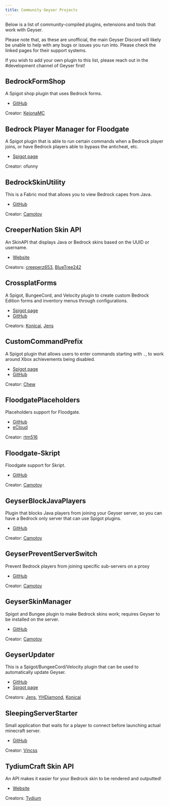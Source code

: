 ```yaml
---
title: Community Geyser Projects
---
```


Below is a list of community-compiled plugins, extensions and tools that work with Geyser.

Please note that, as these are unofficial, the main Geyser Discord will likely be unable to help with any bugs or issues you run into. Please check the linked pages for their support systems.

If you wish to add your own plugin to this list, please reach out in the #development channel of Geyser first!

## BedrockFormShop

A Spigot shop plugin that uses Bedrock forms.

* [GitHub](https://github.com/kejonaMC/BedrockFormShop)

Creator: [KejonaMC](https://github.com/kejonaMC)

## Bedrock Player Manager for Floodgate
A Spigot plugin that is able to run certain commands when a Bedrock player joins, or have Bedrock players able to bypass the anticheat, etc.

* [Spigot page](https://www.spigotmc.org/resources/82278/)

Creator: ofunny

## BedrockSkinUtility
This is a Fabric mod that allows you to view Bedrock capes from Java.

* [GitHub](https://github.com/Camotoy/BedrockSkinUtility)

Creator: [Camotoy](https://github.com/Camotoy)

## CreeperNation Skin API

An SkinAPI that displays Java or Bedrock skins based on the UUID or username.

* [Website](https://docs.creepernation.net)

Creators: [creeperz653](https://github.com/creeperz653), [BlueTree242](https://github.com/BlueTree242)

## CrossplatForms
A Spigot, BungeeCord, and Velocity plugin to create custom Bedrock Edition forms and inventory menus through configurations.
* [Spigot page](https://www.spigotmc.org/resources/101043/)
* [GitHub](https://github.com/kejonaMC/CrossplatForms)

Creators: [Konicai](https://github.com/Konicai), [Jens](https://github.com/Jens-Co)

## CustomCommandPrefix
A Spigot plugin that allows users to enter commands starting with `.`, to work around Xbox achievements being disabled.

* [Spigot page](https://www.spigotmc.org/resources/87224/)
* [GitHub](https://github.com/ChewMC/CustomCommandPrefix)

Creator: [Chew](https://github.com/Chew)

## FloodgatePlaceholders
Placeholders support for Floodgate.

* [GitHub](https://github.com/rtm516/FloodgatePlaceholders)
* [eCloud](https://api.extendedclip.com/expansions/floodgate/)

Creator: [rtm516](https://github.com/rtm516)

## Floodgate-Skript
Floodgate support for Skript.

* [GitHub](https://github.com/kejonaMC/floodgate-skript)

Creator: [Camotoy](https://github.com/Camotoy)

## GeyserBlockJavaPlayers
Plugin that blocks Java players from joining your Geyser server, so you can have a Bedrock only server that can use Spigot plugins.

* [GitHub](https://github.com/kejonaMC/GeyserBlockJavaPlayers)

Creator: [Camotoy](https://github.com/Camotoy)

## GeyserPreventServerSwitch
Prevent Bedrock players from joining specific sub-servers on a proxy

* [GitHub](https://github.com/kejonaMC/GeyserPreventServerSwitch)

Creator: [Camotoy](https://github.com/Camotoy)

## GeyserSkinManager
Spigot and Bungee plugin to make Bedrock skins work; requires Geyser to be installed on the server.
* [GitHub](https://github.com/Camotoy/GeyserSkinManager)

Creator: [Camotoy](https://github.com/Camotoy)

## GeyserUpdater
This is a Spigot/BungeeCord/Velocity plugin that can be used to automatically update Geyser.

* [GitHub](https://github.com/kejonaMC/GeyserUpdater)
* [Spigot page](https://www.spigotmc.org/resources/88555/)

Creators: [Jens](https://github.com/Jens-Co), [YHDiamond](https://github.com/YHDiamond), [Konicai](https://github.com/Konicai)

## SleepingServerStarter
Small application that waits for a player to connect before launching actual minecraft server.
* [GitHub](https://github.com/vincss/mcsleepingserverstarter)

Creator: [Vincss](https://github.com/vincss)

## TydiumCraft Skin API
An API makes it easier for your Bedrock skin to be rendered and outputted!
* [Website](https://tydiumcraft.net/)

Creators: [Tydium](https://github.com/Tydium)